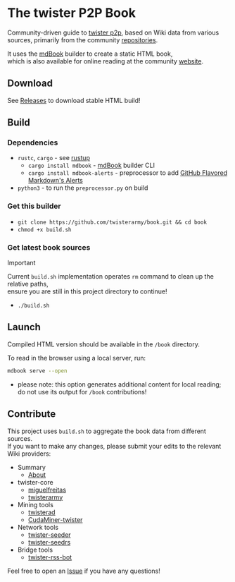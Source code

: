 # The twister P2P Book

Community-driven guide to [twister p2p](http://twister.net.co/), based on Wiki data from various sources, primarily from the community [repositories](https://github.com/orgs/twisterarmy/repositories).

It uses the [mdBook](https://github.com/rust-lang/mdBook) builder to create a static HTML book,\
which is also available for online reading at the community [website](https://twisterarmy.github.io/book/).

## Download

See [Releases](https://github.com/twisterarmy/book/releases) to download stable HTML build!

## Build

### Dependencies

* `rustc`, `cargo` - see [rustup](https://rustup.rs/)
  * `cargo install mdbook` - [mdBook](https://rust-lang.github.io/mdBook/) builder CLI
  * `cargo install mdbook-alerts` - preprocessor to add [GitHub Flavored Markdown's Alerts](https://docs.github.com/en/get-started/writing-on-github/getting-started-with-writing-and-formatting-on-github/basic-writing-and-formatting-syntax#alerts)
* `python3` - to run the `preprocessor.py` on build

### Get this builder

* `git clone https://github.com/twisterarmy/book.git && cd book`
* `chmod +x build.sh`

### Get latest book sources

> [!IMPORTANT]
> Current `build.sh` implementation operates `rm` command to clean up the relative paths,\
> ensure you are still in this project directory to continue!

* `./build.sh`

## Launch

Compiled HTML version should be available in the `/book` directory.

To read in the browser using a local server, run:

``` bash
mdbook serve --open
```
* please note: this option generates additional content for local reading; do not use its output for `/book` contributions!

## Contribute

This project uses `build.sh` to aggregate the book data from different sources.\
If you want to make any changes, please submit your edits to the relevant Wiki providers:

* Summary
  * [About](https://github.com/twisterarmy/book/wiki)
* twister-core
  * [miguelfreitas](https://github.com/miguelfreitas/twister-core/wiki)
  * [twisterarmy](https://github.com/twisterarmy/twister-core/wiki)
* Mining tools
  * [twisterad](https://github.com/twisterarmy/twisterad/wiki)
  * [CudaMiner-twister](https://github.com/miguelfreitas/twister-core/wiki/mining)
* Network tools
  * [twister-seeder](https://github.com/twisterarmy/twister-seeder/wiki)
  * [twister-seedrs](https://github.com/twisterarmy/twister-seedrs/wiki)
* Bridge tools
  * [twister-rss-bot](https://github.com/twisterarmy/twister-rss-bot/wiki)

Feel free to open an [Issue](https://github.com/twisterarmy/book/issues) if you have any questions!
